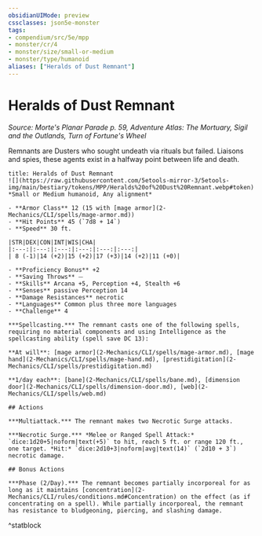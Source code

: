 ```yaml
---
obsidianUIMode: preview
cssclasses: json5e-monster
tags:
- compendium/src/5e/mpp
- monster/cr/4
- monster/size/small-or-medium
- monster/type/humanoid
aliases: ["Heralds of Dust Remnant"]
---
```

# Heralds of Dust Remnant
*Source: Morte's Planar Parade p. 59, Adventure Atlas: The Mortuary, Sigil and the Outlands, Turn of Fortune's Wheel*  

Remnants are Dusters who sought undeath via rituals but failed. Liaisons and spies, these agents exist in a halfway point between life and death.

```ad-statblock
title: Heralds of Dust Remnant
![](https://raw.githubusercontent.com/5etools-mirror-3/5etools-img/main/bestiary/tokens/MPP/Heralds%20of%20Dust%20Remnant.webp#token)
*Small or Medium humanoid, Any alignment*

- **Armor Class** 12 (15 with [mage armor](2-Mechanics/CLI/spells/mage-armor.md))
- **Hit Points** 45 (`7d8 + 14`)
- **Speed** 30 ft.

|STR|DEX|CON|INT|WIS|CHA|
|:---:|:---:|:---:|:---:|:---:|:---:|
| 8 (-1)|14 (+2)|15 (+2)|17 (+3)|14 (+2)|11 (+0)|

- **Proficiency Bonus** +2
- **Saving Throws** ⏤
- **Skills** Arcana +5, Perception +4, Stealth +6
- **Senses** passive Perception 14
- **Damage Resistances** necrotic
- **Languages** Common plus three more languages
- **Challenge** 4

***Spellcasting.*** The remnant casts one of the following spells, requiring no material components and using Intelligence as the spellcasting ability (spell save DC 13):

**At will**: [mage armor](2-Mechanics/CLI/spells/mage-armor.md), [mage hand](2-Mechanics/CLI/spells/mage-hand.md), [prestidigitation](2-Mechanics/CLI/spells/prestidigitation.md)

**1/day each**: [bane](2-Mechanics/CLI/spells/bane.md), [dimension door](2-Mechanics/CLI/spells/dimension-door.md), [web](2-Mechanics/CLI/spells/web.md)

## Actions

***Multiattack.*** The remnant makes two Necrotic Surge attacks.

***Necrotic Surge.*** *Melee or Ranged Spell Attack:* `dice:1d20+5|noform|text(+5)` to hit, reach 5 ft. or range 120 ft., one target. *Hit:* `dice:2d10+3|noform|avg|text(14)` (`2d10 + 3`) necrotic damage.

## Bonus Actions

***Phase (2/Day).*** The remnant becomes partially incorporeal for as long as it maintains [concentration](2-Mechanics/CLI/rules/conditions.md#Concentration) on the effect (as if concentrating on a spell). While partially incorporeal, the remnant has resistance to bludgeoning, piercing, and slashing damage.
```
^statblock